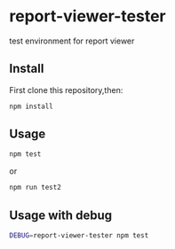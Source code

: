 # report-viewer-tester
test environment for report viewer

## Install

First clone this repository,then:

```sh
npm install

```

## Usage
```sh
npm test
```
or
```sh
npm run test2
```

## Usage with debug

```sh
DEBUG=report-viewer-tester npm test
```